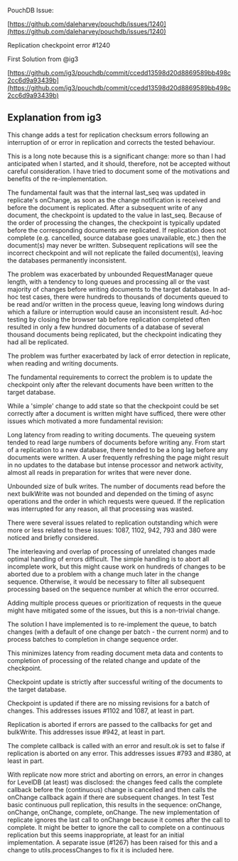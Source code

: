 PouchDB Issue:

[https://github.com/daleharvey/pouchdb/issues/1240](https://github.com/daleharvey/pouchdb/issues/1240)

Replication checkpoint error #1240

First Solution from @ig3

[https://github.com/ig3/pouchdb/commit/ccedd13598d20d8869589bb498c2cc6d9a93439b](https://github.com/ig3/pouchdb/commit/ccedd13598d20d8869589bb498c2cc6d9a93439b)



## Explanation from ig3

This change adds a test for replication checksum errors following an
interruption of or error in replication and corrects the tested behaviour.

This is a long note because this is a significant change: more so than I
had anticipated when I started, and it should, therefore, not be accepted
without careful consideration. I have tried to document some of the
motivations and benefits of the re-implementation.

The fundamental fault was that the internal last_seq was updated in
replicate's onChange, as soon as the change notification is received and
before the document is replicated. After a subsequent write of any document,
the checkpoint is updated to the value in last_seq. Because of the order of
processing the changes, the checkpoint is typically updated before the
corresponding documents are replicated. If replication does not complete (e.g.
cancelled, source database goes unavailable, etc.) then the document(s) may
never be written. Subsequent replications will see the incorrect checkpoint and
will not replicate the failed document(s), leaving the databases permanently
inconsistent.

The problem was exacerbated by unbounded RequestManager queue length, with
a tendency to long queues and processing all or the vast majority of changes
before writing documents to the target database. In ad-hoc test cases, there
were hundreds to thousands of documents queued to be read and/or written in
the process queue, leaving long windows during which a failure or interruption
would cause an inconsistent result. Ad-hoc testing by closing the browser tab
before replication completed often resulted in only a few hundred documents of
a database of several thousand documents being replicated, but the checkpoint
indicating they had all be replicated.

The problem was further exacerbated by lack of error detection in replicate,
when reading and writing documents.

The fundamental requirements to correct the problem is to update the checkpoint
only after the relevant documents have been written to the target database.

While a 'simple' change to add state so that the checkpoint could be set
correctly after a document is written might have sufficed, there were other
issues which motivated a more fundamental revision:

Long latency from reading to writing documents. The queueing system tended to
read large numbers of documents before writing any. From start of a replication
to a new database, there tended to be a long lag before any documents were
written. A user frequently refreshing the page might result in no updates to
the database but intense processor and network activity, almost all reads in
preparation for writes that were never done.

Unbounded size of bulk writes. The number of documents read before the next
bulkWrite was not bounded and depended on the timing of async operations and
the order in which requests were queued. If the replication was interrupted
for any reason, all that processing was wasted.

There were several issues related to replication outstanding which were more
or less related to these issues: 1087, 1102, 942, 793 and 380 were noticed
and briefly considered.

The interleaving and overlap of processing of unrelated changes made optimal
handling of errors difficult. The simple handling is to abort all incomplete
work, but this might cause work on hundreds of changes to be aborted due to
a problem with a change much later in the change sequence. Otherwise, it
would be necessary to filter all subsequent processing based on the sequence
number at which the error occurred.

Adding multiple process queues or prioritization of requests in the queue
might have mitigated some of the issues, but this is a non-trivial change.

The solution I have implemented is to re-implement the queue, to batch changes
(with a default of one change per batch - the current norm) and to process
batches to completion in change sequence order.

This minimizes latency from reading document meta data and contents to
completion of processing of the related change and update of the checkpoint.

Checkpoint update is strictly after successful writing of the documents to
the target database.

Checkpoint is updated if there are no missing revisions for a batch
of changes. This addresses issues #1102 and 1087, at least in part.

Replication is aborted if errors are passed to the callbacks for get and
bulkWrite. This addresses issue #942, at least in part.

The complete callback is called with an error and result.ok is set to false
if replication is aborted on any error. This addresses issues #793 and #380,
at least in part.

With replicate now more strict and aborting on errors, an error in changes
for LevelDB (at least) was disclosed: the changes feed calls the complete
callback before the (continuous) change is cancelled and then calls the
onChange callback again if there are subsequent changes. In test Test basic
continuous pull replication, this results in the sequence: onChange,
onChange, onChange, complete, onChange. The new implementation of
replicate ignores the last call to onChange because it comes after
the call to complete. It might be better to ignore the call to complete
on a continuous replication but this seems inappropriate, at least for
an initial implementation. A separate issue (#1267) has been raised
for this and a change to utils.processChanges to fix it is included here.